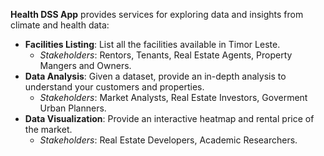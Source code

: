 **Health DSS App** provides services for exploring data and insights from climate and health data:
- **Facilities Listing**: List all the facilities available in Timor Leste. 
  - *Stakeholders*: Rentors, Tenants, Real Estate Agents, Property Mangers and Owners.
- **Data Analysis**: Given a dataset, provide an in-depth analysis to understand your customers and properties. 
  - *Stakeholders*: Market Analysts, Real Estate Investors, Goverment Urban Planners.
- **Data Visualization**: Provide an interactive heatmap and rental price of the market. 
  - *Stakeholders*: Real Estate Developers, Academic Researchers.
<!-- - **Interest Level Prediction**: Given features of the apartment, machine learning models can predict customer's interest level. 
  - *Stakeholders*: Property Sellers, Realtors, Marketing Agencies, Data Scientists.
- **Rental Cost Prediction**: Given features of the apartment, machine learning models can predict the monthly cost. 
  - *Stakeholders*: Rentors, Real Estate Investment Trusts.
- **Virtual Assistant**: Provide 24/7 help for your needs. 
  - *Stakeholders*: Customer Service in Real Estate Firm, General Public. -->